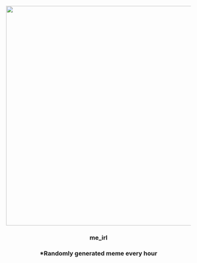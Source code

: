 <p align="center">
        <img src="https://i.redd.it/bkafaicelq1a1.gif" width="600" height="600">
        </p>
        <h3 align="center">me_irl</h3>
        <h3 align="center">*Randomly generated meme every hour</h3>
    